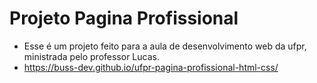 # Projeto Pagina Profissional

- Esse é um projeto feito para a aula de desenvolvimento web da ufpr, ministrada pelo professor Lucas.
- https://buss-dev.github.io/ufpr-pagina-profissional-html-css/
